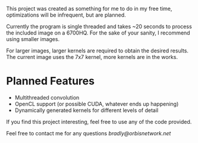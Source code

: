 
This project was created as something for me to do in my free time, 
optimizations will be infrequent, but are planned.

Currently the program is single threaded and takes ~20 seconds to process the included image on a 6700HQ.
For the sake of your sanity, I recommend using smaller images.

For larger images, larger kernels are required to obtain the desired results.
The current image uses the 7x7 kernel, more kernels are in the works.

# Planned Features
* Multithreaded convolution
* OpenCL support (or possible CUDA, whatever ends up happening)
* Dynamically generated kernels for different levels of detail

If you find this project interesting, feel free to use any of the code provided.

Feel free to contact me for any questions _bradly@orbisnetwork.net_
